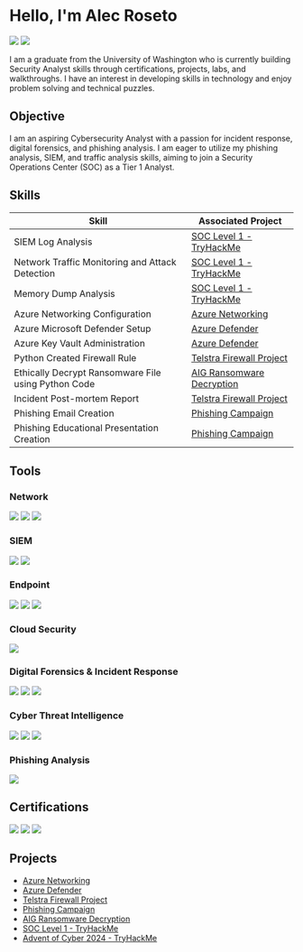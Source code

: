 # Hello, I'm Alec Roseto
<a href="https://www.linkedin.com/in/alec-roseto/"><img src="https://img.shields.io/badge/-LinkedIn-0072b1?&style=for-the-badge&logo=linkedin&logoColor=white" /></a> 
<a href="https://tryhackme.com/p/aproseto"><img src="https://img.shields.io/badge/-TryHackMe-%23212C42?style=for-the-badge&logo=tryhackme&logoColor=white" /></a>

I am a graduate from the University of Washington who is currently building Security Analyst skills through certifications, projects, labs, and walkthroughs. I have an interest in developing skills in technology and enjoy problem solving and technical puzzles.

## Objective
I am an aspiring Cybersecurity Analyst with a passion for incident response, digital forensics, and phishing analysis. I am eager to utilize my phishing analysis, SIEM, and traffic analysis skills, aiming to join a Security Operations Center (SOC) as a Tier 1 Analyst.

## Skills

| Skill                                         | Associated Project         |
|-----------------------------------------------|----------------------------|
| SIEM Log Analysis          | <a href="https://github.com/aproseto/SOC-Level-1">SOC Level 1 - TryHackMe</a>|
| Network Traffic Monitoring and Attack Detection | <a href="https://github.com/aproseto/SOC-Level-1">SOC Level 1 - TryHackMe</a>|
| Memory Dump Analysis        | <a href="https://github.com/aproseto/SOC-Level-1">SOC Level 1 - TryHackMe</a>|
| Azure Networking Configuration | <a href="https://github.com/aproseto/Azure-Networking">Azure Networking</a>|
| Azure Microsoft Defender Setup | <a href="https://github.com/aproseto/Microsoft-Defender-with-Azure/"> Azure Defender</a>|
| Azure Key Vault Administration | <a href="https://github.com/aproseto/Microsoft-Defender-with-Azure/"> Azure Defender</a>|
| Python Created Firewall Rule        | <a href="https://github.com/aproseto/Telstra-Firewall-Project">Telstra Firewall Project</a>|
| Ethically Decrypt Ransomware File using Python Code | <a href="https://github.com/aproseto/AIG-Ransomware-Decryption">AIG Ransomware Decryption</a>|
| Incident Post-mortem Report        | <a href="https://github.com/aproseto/Telstra-Firewall-Project">Telstra Firewall Project</a>|
| Phishing Email Creation          | <a href="https://github.com/aproseto/Phishing-Campaign">Phishing Campaign</a>|
| Phishing Educational Presentation Creation          | <a href="https://github.com/aproseto/Phishing-Campaign">Phishing Campaign</a>|

## Tools

### Network
<div>
    <img src="https://img.shields.io/badge/-Wireshark-1679A7?&style=for-the-badge&logo=Wireshark&logoColor=white" />
    <img src="https://img.shields.io/badge/-BRIM-0078D7?style=for-the-badge&logo=Brim&logoColor=white" />
    <img src="https://img.shields.io/badge/-Zeek-777BB4?&style=for-the-badge&logo=Zeek&logoColor=white" />
</div>

### SIEM
<div>
    <img src="https://img.shields.io/badge/-Splunk-000000?&style=for-the-badge&logo=Splunk&logoColor=white" />
    <img src="https://img.shields.io/badge/-Elastic (ELK)-005571?&style=for-the-badge&logo=Elastic&logoColor=white" />
</div>

### Endpoint
<div>
    <img src="https://img.shields.io/badge/-Windows%20Event%20Logs-0078D7?style=for-the-badge&logo=windows&logoColor=white" />
    <img src="https://img.shields.io/badge/-Sysmon-4E4E4E?style=for-the-badge&logo=windows&logoColor=white" />
    <img src="https://img.shields.io/badge/-DeepBlueCLI-000080?style=for-the-badge&logo=windows&logoColor=white" />
</div>

### Cloud Security
<div>
    <img src="https://img.shields.io/badge/-Microsoft%20Azure-0078D4?style=for-the-badge&logo=microsoft-azure&logoColor=white" />
</div>

### Digital Forensics & Incident Response
<div>
    <img src="https://img.shields.io/badge/-Autopsy-3B3B3B?style=for-the-badge&logo=autopsy&logoColor=white" />
    <img src="https://img.shields.io/badge/-TheHive-FEBE10?style=for-the-badge&logo=thehive&logoColor=white" />
    <img src="https://img.shields.io/badge/-Volatility-8B0000?style=for-the-badge&logo=volatility&logoColor=white" />
</div>

### Cyber Threat Intelligence
<div>
    <img src="https://img.shields.io/badge/-CyberChef-57B65A?style=for-the-badge&logo=cyberchef&logoColor=white" />
    <img src="https://img.shields.io/badge/-MITRE%20ATT%26CK-FC4F1E?style=for-the-badge&logo=mitre&logoColor=white" />
    <img src="https://img.shields.io/badge/-VirusTotal-0072C6?style=for-the-badge&logo=virustotal&logoColor=white" />

</div>

### Phishing Analysis
<div>
    <img src="https://img.shields.io/badge/-Thunderbird-1F5B8C?style=for-the-badge&logo=thunderbird&logoColor=white" />
</div>

## Certifications
<div>
    <a href="https://www.credly.com/badges/0e5e243c-27a6-49ee-91e2-b1a4f8c5bf51/public_url"><img src="https://img.shields.io/badge/-Security%2B-FF0000?&style=for-the-badge&logo=CompTIA&logoColor=white" /></a>
    <a href="https://www.credly.com/badges/13ef7feb-65d6-4f79-b3c3-685a7817642c/public_url"><img src="https://img.shields.io/badge/-Blue%20Team%20Level%201-0c3041?&style=for-the-badge&logo=logoColor=white" /></a>
    <a href="https://www.credly.com/badges/db015c40-b3fd-4a12-ad5e-9a1938d5e242/public_url"><img src="https://img.shields.io/badge/-Cybersecurity%2B-0078D4?&style=for-the-badge&logo=Google&logoColor=white" /></a>
</div>

## Projects
- <a href="https://github.com/aproseto/Azure-Networking">Azure Networking</a>
- <a href="https://github.com/aproseto/Microsoft-Defender-with-Azure/"> Azure Defender</a>
- <a href="https://github.com/aproseto/Telstra-Firewall-Project">Telstra Firewall Project</a>
- <a href="https://github.com/aproseto/Phishing-Campaign">Phishing Campaign</a>
- <a href="https://github.com/aproseto/AIG-Ransomware-Decryption">AIG Ransomware Decryption</a>
- <a href="https://github.com/aproseto/SOC-Level-1">SOC Level 1 - TryHackMe</a>
- <a href="https://github.com/aproseto/Advent-of-Cyber-2024">Advent of Cyber 2024 - TryHackMe</a>
